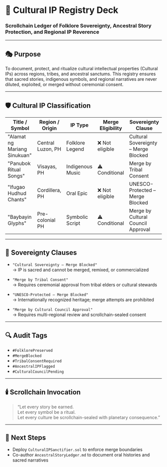 # 🧬 Cultural IP Registry Deck  
### Scrollchain Ledger of Folklore Sovereignty, Ancestral Story Protection, and Regional IP Reverence

---

## 🎭 Purpose

To document, protect, and ritualize cultural intellectual properties (Cultural IPs) across regions, tribes, and ancestral sanctums. This registry ensures that sacred stories, indigenous symbols, and regional narratives are never diluted, exploited, or merged without ceremonial consent.

---

## 🛡️ Cultural IP Classification

| Title / Symbol         | Region / Origin       | IP Type         | Merge Eligibility | Sovereignty Clause                  |
|------------------------|-----------------------|------------------|--------------------|-------------------------------------|
| "Alamat ng Mariang Sinukuan" | Central Luzon, PH     | Folklore Legend  | ❌ Not eligible     | Cultural Sovereignty – Merge Blocked |
| "Panubok Ritual Songs" | Visayas, PH           | Indigenous Music | ⚠️ Conditional      | Merge by Tribal Consent              |
| "Ifugao Hudhud Chants" | Cordillera, PH        | Oral Epic        | ❌ Not eligible     | UNESCO-Protected – Merge Blocked     |
| "Baybayin Glyphs"      | Pre-colonial PH       | Symbolic Script  | ⚠️ Conditional      | Merge by Cultural Council Approval   |

---

## 🧠 Sovereignty Clauses

- `"Cultural Sovereignty – Merge Blocked"`  
  → IP is sacred and cannot be merged, remixed, or commercialized

- `"Merge by Tribal Consent"`  
  → Requires ceremonial approval from tribal elders or cultural stewards

- `"UNESCO-Protected – Merge Blocked"`  
  → Internationally recognized heritage; merge attempts are prohibited

- `"Merge by Cultural Council Approval"`  
  → Requires multi-regional review and scrollchain-sealed consent

---

## 🔍 Audit Tags

- `#FolklorePreserved`  
- `#MergeBlocked`  
- `#TribalConsentRequired`  
- `#AncestralIPFlagged`  
- `#CulturalCouncilPending`

---

## 🕯️ Scrollchain Invocation

> “Let every story be earned.  
> Let every symbol be a ritual.  
> Let every culture be scrollchain-sealed with planetary consequence.”

---

## 🔮 Next Steps

- Deploy `CulturalIPSanctifier.sol` to enforce merge boundaries  
- Co-author `AncestralStoryLedger.md` to document oral histories and sacred narratives
